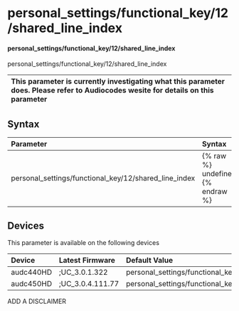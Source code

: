 ﻿---
description: personal_settings/functional_key/12/shared_line_index
search: false
---

# personal_settings/functional_key/12/shared_line_index

#### personal_settings/functional_key/12/shared_line_index

personal_settings/functional_key/12/shared_line_index


| This parameter is currently investigating what this parameter does. Please refer to Audiocodes wesite for details on this parameter | 
| :--- |

## Syntax
| Parameter | Syntax |
| :--- | :--- |
|personal_settings/functional_key/12/shared_line_index | {% raw %} undefined {% endraw %}|

## Devices
This parameter is available on the following devices

| Device | Latest Firmware | Default Value |
|:---|:---|:---|
| audc440HD | ;UC_3.0.1.322 | personal_settings/functional_key/12/shared_line_index=0 
| audc450HD | ;UC_3.0.4.111.77 | personal_settings/functional_key/12/shared_line_index=0 

ADD A DISCLAIMER
